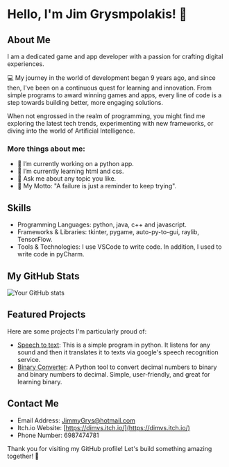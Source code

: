 # Hello, I'm Jim Grysmpolakis! 👋

## About Me

I am a dedicated game and app developer with a passion for crafting digital experiences.

💻 My journey in the world of development began 9 years ago, and since then, I've been on a continuous quest for learning and innovation. From simple programs to award winning games and apps, every line of code is a step towards building better, more engaging solutions.

When not engrossed in the realm of programming, you might find me exploring the latest tech trends, experimenting with new frameworks, or diving into the world of Artificial Intelligence.

### More things about me:
- 🔭 I’m currently working on a python app.
- 🌱 I’m currently learning html and css.
- 💬 Ask me about any topic you like.
- 🌟 My Motto: "A failure is just a reminder to keep trying".

## Skills

- Programming Languages:  python, java, c++ and javascript. 
- Frameworks & Libraries:  tkinter, pygame, auto-py-to-gui, raylib, TensorFlow.
- Tools & Technologies:  I use VSCode to write code. In addition, I used to write code in pyCharm.

## My GitHub Stats

![Your GitHub stats](https://github-readme-stats.vercel.app/api?username=JimmyVS&show_icons=true&hide_border=true)

## Featured Projects

Here are some projects I'm particularly proud of:

- [Speech to text](https://github.com/JimmyVS/Speech-To-Text): This is a simple program in python. It listens for any sound and then it translates it to texts via google's speech recognition service. 
- [Binary Converter](https://github.com/JimmyVS/Binary-converter): A Python tool to convert decimal numbers to binary and binary numbers to decimal. Simple, user-friendly, and great for learning binary.

## Contact Me
  
- Email Address: JimmyGrys@hotmail.com
- Itch.io Website: [https://dimvs.itch.io/](https://dimvs.itch.io/)
- Phone Number: 6987474781

Thank you for visiting my GitHub profile! Let's build something amazing together! 🚀
